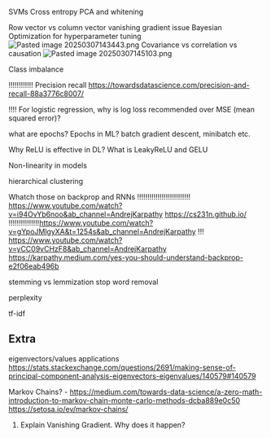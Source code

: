 SVMs
Cross entropy
PCA and whitening

Row vector vs column vector
vanishing gradient issue
Bayesian Optimization for hyperparameter tuning
![Pasted image 20250307143443.png](Pasted%20image%2020250307143443.png)
Covariance vs correlation vs causation
![Pasted image 20250307145103.png](Pasted%20image%2020250307145103%201.png)


Class imbalance

!!!!!!!!!!!! Precision recall https://towardsdatascience.com/precision-and-recall-88a3776c8007/

!!!! For logistic regression, why is log loss recommended over MSE (mean squared error)?

what are epochs? Epochs in ML?
batch gradient descent, minibatch etc.


Why ReLU is effective in DL? What is LeakyReLU and GELU

Non-linearity in models

hierarchical clustering 


Whatch those on backprop and RNNs
!!!!!!!!!!!!!!!!!!!!!!!!!! https://www.youtube.com/watch?v=i94OvYb6noo&ab_channel=AndrejKarpathy
https://cs231n.github.io/
!!!!!!!!!!!!!!!https://www.youtube.com/watch?v=gYpoJMlgyXA&t=1254s&ab_channel=AndrejKarpathy
!!! https://www.youtube.com/watch?v=yCC09vCHzF8&ab_channel=AndrejKarpathy
https://karpathy.medium.com/yes-you-should-understand-backprop-e2f06eab496b


stemming vs lemmization
stop word removal

perplexity

tf-idf
## Extra

eigenvectors/values applications
https://stats.stackexchange.com/questions/2691/making-sense-of-principal-component-analysis-eigenvectors-eigenvalues/140579#140579

Markov Chains? - https://medium.com/towards-data-science/a-zero-math-introduction-to-markov-chain-monte-carlo-methods-dcba889e0c50
https://setosa.io/ev/markov-chains/


1. Explain Vanishing Gradient. Why does it happen?